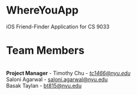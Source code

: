 WhereYouApp
===========

iOS Friend-Finder Application for CS 9033

Team Members
===========
<br><b>Project Manager</b> - Timothy Chu - <i>tc1466@nyu.edu</i>
<br>Saloni Agarwal - saloni.agarwal@nyu.edu
<br>Basak Taylan - bt815@nyu.edu
